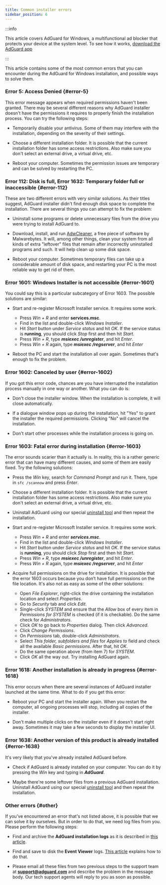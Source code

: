 ```yaml
---
title: Common installer errors
sidebar_position: 6
---
```


:::info

This article covers AdGuard for Windows, a multifunctional ad blocker that protects your device at the system level. To see how it works, [download the AdGuard app](https://agrd.io/download-kb-adblock)

:::

This article contains some of the most common errors that you can encounter during the AdGuard for Windows installation, and possible ways to solve them.

### Error 5: Access Denied {#error-5}

This error message appears when required permissions haven't been granted. There may be several different reasons why AdGuard installer doesn't have the permissions it requires to properly finish the installation process. You can try the following steps:

- Temporarily disable your antivirus. Some of them may interfere with the installation, depending on the severity of their settings.

- Choose a different installation folder. It is possible that the current installation folder has some access restrictions. Also make sure you don't select an external drive, a virtual drive, etc.

- Reboot your computer. Sometimes the permission issues are temporary and can be solved by restarting the PC.

### Error 112: Disk is full, Error 1632: Temporary folder full or inaccessible {#error-112}

These are two different errors with very similar solutions. As their titles suggest, AdGuard installer didn't find enough disk space to complete the installation. There are several things you can attempt to fix the problem:

- Uninstall some programs or delete unnecessary files from the drive you were trying to install AdGuard to.

- Download, install, and run [AdwCleaner](http://www.bleepingcomputer.com/download/adwcleaner/), a free piece of software by Malwarebytes. It will, among other things, clean your system from all kinds of extra "leftover" files that remain after incorrectly uninstalled programs and such. It will help clean up some disk space.

- Reboot your computer. Sometimes temporary files can take up a considerable amount of disk space, and restarting your PC is the most reliable way to get rid of them.

### Error 1601: Windows Installer is not accessible {#error-1601}

You could say this is a particular subcategory of Error 1603. The possible solutions are similar:

- Start and re-register Microsoft Installer service. It requires some work.

    - Press *Win + R* and enter **services.msc**.
    - Find in the list and double-click *Windows Installer*.
    - Hit *Start* button under *Service status* and hit *OK*. If the service status is **running**, you should click *Stop* first and then hit *Start*.
    - Press *Win + R*, type ***msiexec /unregister***, and hit *Enter*.
    - Press *Win + R* again, type ***msiexec /regserver***, and hit *Enter*

- Reboot the PC and start the installation all over again. Sometimes that's enough to fix the problem.

### Error 1602: Canceled by user {#error-1602}

If you got this error code, chances are you have interrupted the installation process manually in one way or another. What you can do is:

- Don't close the installer window. When the installation is complete, it will close automatically.

- If a dialogue window pops up during the installation, hit "Yes" to grant the installer the required permissions. Clicking "No" will cancel the installation.

- Don't start other processes while the installation process is going on.

### Error 1603: Fatal error during installation {#error-1603}

The error sounds scarier than it actually is. In reality, this is a rather generic error that can have many different causes, and some of them are easily fixed. Try the following solutions:

- Press the *Win* key, search for *Command Prompt* and run it. There, type in `sfc /scannow` and press *Enter*.

- Choose a different installation folder. It is possible that the current installation folder has some access restrictions. Also make sure you don't select an external drive, a virtual drive, etc.

- Uninstall AdGuard using our special [uninstall tool](../../installation#advanced) and then repeat the installation.

- Start and re-register Microsoft Installer service. It requires some work.

    - Press *Win + R* and enter ***services.msc***.
    - Find in the list and double-click *Windows Installer*.
    - Hit *Start* button under *Service status* and hit *OK*. If the service status is **running**, you should click *Stop* first and then hit *Start*.
    - Press *Win + R*, type ***msiexec /unregister***, and hit *Enter*.
    - Press *Win + R* again, type ***msiexec /regserver***, and hit *Enter*

- Acquire full permissions on the drive for installation. It is possible that the error 1603 occurs because you don’t have full permissions on the file location. It's also not as easy as some of the other solutions:

    - Open *File Explorer*, right-click the drive containing the installation location and select *Properties*.
    - Go to *Security* tab and click *Edit*.
    - Single-click *SYSTEM* and ensure that the *Allow* box of every item in *Permissions for SYSTEM* is checked (if it is checkable). Do the same check for *Administrators*.
    - Click *OK* to go back to *Properties* dialog. Then click *Advanced*.
    - Click *Change Permissions*.
    - On *Permissions* tab, double-click *Administrators*.
    - Select *This folder, subfolders and files* for *Applies to* field and check all the available *Basic permissions*. After that, hit *OK*.
    - Do the same operation above (from item 7) for *SYSTEM*.
    - Click *OK* all the way out. Try installing AdGuard again.

### Error 1618: Another installation is already in progress {#error-1618}

This error occurs when there are several instances of AdGuard installer launched at the same time. What to do if you get this error:

- Reboot your PC and start the installer again. When you restart the computer, all ongoing processes will stop, including all copies of the installer.

- Don't make multiple clicks on the installer even if it doesn't start right away. Sometimes it may take a few seconds to display the installer UI.

### Error 1638: Another version of this product is already installed {#error-1638}

It's very likely that you've already installed AdGuard before.

- Check if AdGuard is already installed on your computer. You can do it by pressing the *Win* key and typing in ***AdGuard***.

- Maybe there're some leftover files from a previous AdGuard installation. Uninstall AdGuard using our special [uninstall tool](../../installation#advanced) and then repeat the installation.

### Other errors {#other}

If you've encountered an error that's not listed above, it is possible that we can solve it by ourselves. But in order to do that, we need log files from you. Please perform the following steps:

- Find and archive the **AdGuard installation logs** as it is described in [this article](../installation-logs).

- Find and save to disk the **Event Viewer** logs. [This article](../system-logs) explains how to do that.

- Please email all these files from two previous steps to the support team at **support@adguard.com** and describe the problem in the message body. Our tech support agents will reply to you as soon as possible.
